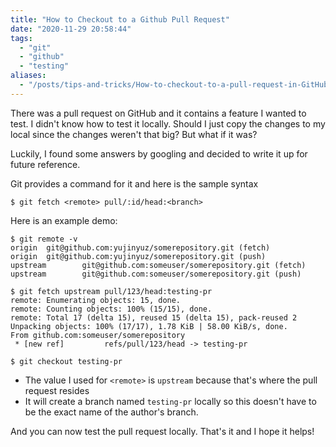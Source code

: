 ```yaml
---
title: "How to Checkout to a Github Pull Request"
date: "2020-11-29 20:58:44"
tags:
  - "git"
  - "github"
  - "testing"
aliases:
  - "/posts/tips-and-tricks/How-to-checkout-to-a-pull-request-in-GitHub"
---
```


There was a pull request on GitHub and it contains a feature I wanted to test.
I didn't know how to test it locally. Should I just copy the changes to my local
since the changes weren't that big? But what if it was?

Luckily, I found some answers by googling and decided to write it up for future reference.

Git provides a command for it and here is the sample syntax

```shell
$ git fetch <remote> pull/:id/head:<branch>
```

Here is an example demo:

```shell
$ git remote -v
origin  git@github.com:yujinyuz/somerepository.git (fetch)
origin  git@github.com:yujinyuz/somerepository.git (push)
upstream        git@github.com:someuser/somerepository.git (fetch)
upstream        git@github.com:someuser/somerepository.git (push)

$ git fetch upstream pull/123/head:testing-pr
remote: Enumerating objects: 15, done.
remote: Counting objects: 100% (15/15), done.
remote: Total 17 (delta 15), reused 15 (delta 15), pack-reused 2
Unpacking objects: 100% (17/17), 1.78 KiB | 58.00 KiB/s, done.
From github.com:someuser/somerepository
 * [new ref]         refs/pull/123/head -> testing-pr

$ git checkout testing-pr
```

- The value I used for `<remote>` is `upstream` because that's where the pull request resides
- It will create a branch named `testing-pr` locally so this doesn't have to be the exact name of the author's branch.

And you can now test the pull request locally. That's it and I hope it helps!

